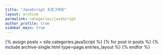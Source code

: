 ```yaml
---
title: "JavaScript 프로그래밍"
layout: archive
permalink: categories/javaScript
author_profile: true
sidebar_main: true
---
```




{% assign posts = site.categories.javaScript %}
{% for post in posts %} {% include archive-single.html type=page.entries_layout %} {% endfor %}

